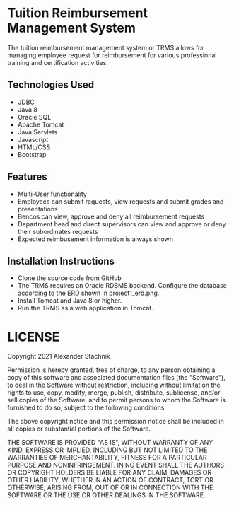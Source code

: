# Tuition Reimbursement Management System

The tuition reimbursement management system or TRMS allows for managing employee request for reimbursement for various professional training and certification activities.

## Technologies Used

- JDBC
- Java 8
- Oracle SQL
- Apache Tomcat
- Java Servlets
- Javascript
- HTML/CSS
- Bootstrap

## Features

- Multi-User functionality
- Employees can submit requests, view requests and submit grades and presentations
- Bencos can view, approve and deny all reimbursement requests
- Department head and direct supervisors can view and approve or deny their subordinates requests
- Expected reimbusement information is always shown

## Installation Instructions

- Clone the source code from GitHub
- The TRMS requires an Oracle RDBMS backend. Configure the database according to the ERD shown in project1_erd.png.
- Install Tomcat and Java 8 or higher.
- Run the TRMS as a web application in Tomcat.

# LICENSE

Copyright 2021 Alexander Stachnik

Permission is hereby granted, free of charge, to any person obtaining a copy of this software and associated documentation files (the "Software"), to deal in the Software without restriction, including without limitation the rights to use, copy, modify, merge, publish, distribute, sublicense, and/or sell copies of the Software, and to permit persons to whom the Software is furnished to do so, subject to the following conditions:

The above copyright notice and this permission notice shall be included in all copies or substantial portions of the Software.

THE SOFTWARE IS PROVIDED "AS IS", WITHOUT WARRANTY OF ANY KIND, EXPRESS OR IMPLIED, INCLUDING BUT NOT LIMITED TO THE WARRANTIES OF MERCHANTABILITY, FITNESS FOR A PARTICULAR PURPOSE AND NONINFRINGEMENT. IN NO EVENT SHALL THE AUTHORS OR COPYRIGHT HOLDERS BE LIABLE FOR ANY CLAIM, DAMAGES OR OTHER LIABILITY, WHETHER IN AN ACTION OF CONTRACT, TORT OR OTHERWISE, ARISING FROM, OUT OF OR IN CONNECTION WITH THE SOFTWARE OR THE USE OR OTHER DEALINGS IN THE SOFTWARE.
